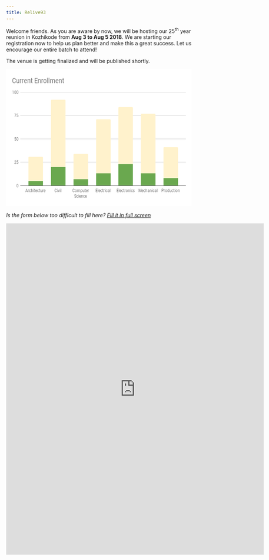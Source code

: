 ```yaml
---
title: Relive93
---
```

Welcome friends. As you are aware by now, we will be hosting our 25<sup>th</sup> year reunion in Kozhikode
from **Aug 3 to Aug 5 2018**. We are starting our registration now to help us plan better and make
this a great success. Let us encourage our entire batch to attend!

The venue is getting finalized and will be published shortly.

<img src="chart.png" height="371" width="600" alt="Current Enrollment"/>


<em>Is the form below too difficult to fill here? <a href="https://docs.google.com/forms/d/e/1FAIpQLSeRRdTSxwtP6ip6jTYrXXNpTqHdIXRjq_opjWSR2kugH3YYKA/viewform" target="top">Fill it in full screen</a>
<iframe src="https://docs.google.com/forms/d/e/1FAIpQLSeRRdTSxwtP6ip6jTYrXXNpTqHdIXRjq_opjWSR2kugH3YYKA/viewform?embedded=true" width="700" height="900" frameborder="0" marginheight="0" marginwidth="0">Loading...</iframe>
